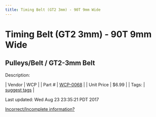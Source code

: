 ```yaml
---
title: Timing Belt (GT2 3mm) - 90T 9mm Wide
---
```


# Timing Belt (GT2 3mm) - 90T 9mm Wide
## Pulleys/Belt / GT2-3mm Belt
Description: 	 

| Vendor | WCP | 
| Part # | [WCP-0068](http://www.wcproducts.net/WCP-0068) | 
| Unit Price | $6.99 | 
| Tags: | [suggest tags](https://docs.google.com/forms/d/e/1FAIpQLSeWyY8v3RgOty-MyWmh9U0iivNYN_molChYyS-0U-o-kOAv_g/viewform) | 

Last updated: Wed Aug 23 23:35:21 PDT 2017

 [Incorrect/Incomplete information?](https://docs.google.com/forms/d/e/1FAIpQLSeWyY8v3RgOty-MyWmh9U0iivNYN_molChYyS-0U-o-kOAv_g/viewform)